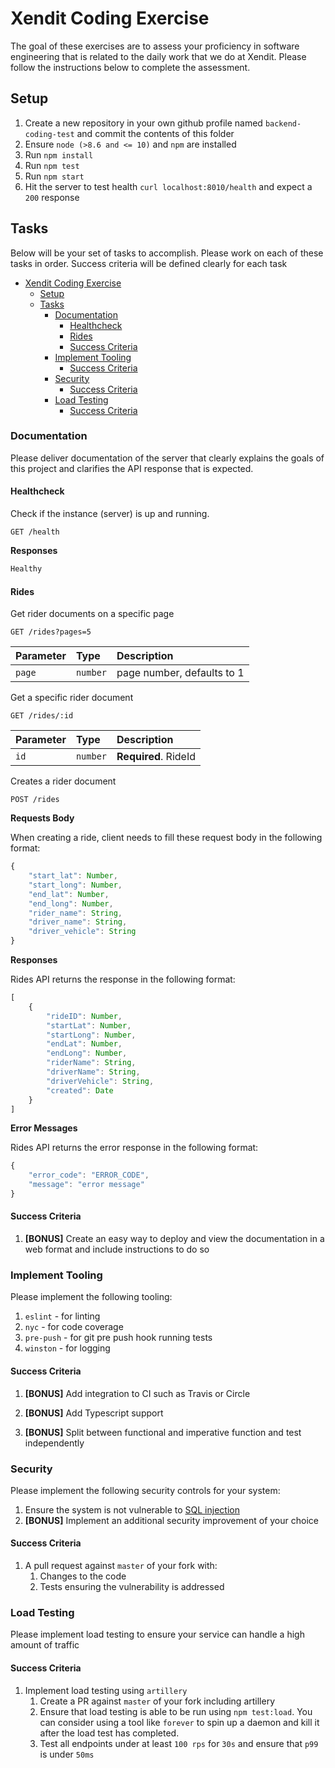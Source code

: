 # Xendit Coding Exercise

The goal of these exercises are to assess your proficiency in software engineering that is related to the daily work that we do at Xendit. Please follow the instructions below to complete the assessment.

## Setup

1. Create a new repository in your own github profile named `backend-coding-test` and commit the contents of this folder
2. Ensure `node (>8.6 and <= 10)` and `npm` are installed
3. Run `npm install`
4. Run `npm test`
5. Run `npm start`
6. Hit the server to test health `curl localhost:8010/health` and expect a `200` response 

## Tasks

Below will be your set of tasks to accomplish. Please work on each of these tasks in order. Success criteria will be defined clearly for each task

- [Xendit Coding Exercise](#xendit-coding-exercise)
  - [Setup](#setup)
  - [Tasks](#tasks)
    - [Documentation](#documentation)
      - [Healthcheck](#healthcheck)
      - [Rides](#rides)
      - [Success Criteria](#success-criteria)
    - [Implement Tooling](#implement-tooling)
      - [Success Criteria](#success-criteria-1)
    - [Security](#security)
      - [Success Criteria](#success-criteria-2)
    - [Load Testing](#load-testing)
      - [Success Criteria](#success-criteria-3)

### Documentation

Please deliver documentation of the server that clearly explains the goals of this project and clarifies the API response that is expected.

#### Healthcheck
Check if the instance (server) is up and running.
```http
GET /health
```
**Responses**
```javascript
Healthy
```

#### Rides
  
Get rider documents on a specific page
````http
GET /rides?pages=5
````
| Parameter | Type | Description |
| :--- | :--- | :--- |
| `page` | `number` |  page number, defaults to 1 |


Get a specific rider document
````http
GET /rides/:id
````
| Parameter | Type | Description |
| :--- | :--- | :--- |
| `id` | `number` | **Required**. RideId |


Creates a rider document
````http
POST /rides
````
**Requests Body**

When creating a ride, client needs to fill these request body in the following format:
```javascript
{
    "start_lat": Number,
    "start_long": Number,
    "end_lat": Number,
    "end_long": Number,
    "rider_name": String,
    "driver_name": String,
    "driver_vehicle": String
}
```

**Responses**

Rides API returns the response in the following format:
```javascript
[
    {
        "rideID": Number,
        "startLat": Number,
        "startLong": Number,
        "endLat": Number,
        "endLong": Number,
        "riderName": String,
        "driverName": String,
        "driverVehicle": String,
        "created": Date
    }
]
```

**Error Messages**

Rides API returns the error response in the following format:
```javascript
{
    "error_code": "ERROR_CODE",
    "message": "error message"
}
```


#### Success Criteria
1. **[BONUS]** Create an easy way to deploy and view the documentation in a web format and include instructions to do so

### Implement Tooling

Please implement the following tooling:

1. `eslint` - for linting
2. `nyc` - for code coverage
3. `pre-push` - for git pre push hook running tests
4. `winston` - for logging

#### Success Criteria
1. **[BONUS]** Add integration to CI such as Travis or Circle
2. **[BONUS]** Add Typescript support


3. **[BONUS]** Split between functional and imperative function and test independently


### Security

Please implement the following security controls for your system:

1. Ensure the system is not vulnerable to [SQL injection](https://www.owasp.org/index.php/SQL_Injection)
2. **[BONUS]** Implement an additional security improvement of your choice

#### Success Criteria

1. A pull request against `master` of your fork with:
    1. Changes to the code
    2. Tests ensuring the vulnerability is addressed

### Load Testing

Please implement load testing to ensure your service can handle a high amount of traffic

#### Success Criteria

1. Implement load testing using `artillery`
    1. Create a PR against `master` of your fork including artillery
    2. Ensure that load testing is able to be run using `npm test:load`. You can consider using a tool like `forever` to spin up a daemon and kill it after the load test has completed.
    3. Test all endpoints under at least `100 rps` for `30s` and ensure that `p99` is under `50ms`
